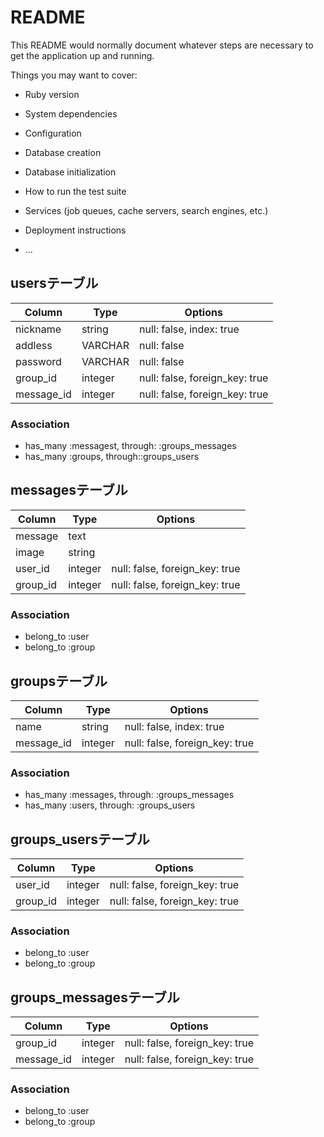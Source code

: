 # README

This README would normally document whatever steps are necessary to get the
application up and running.

Things you may want to cover:

* Ruby version

* System dependencies

* Configuration

* Database creation

* Database initialization

* How to run the test suite

* Services (job queues, cache servers, search engines, etc.)

* Deployment instructions

* ...


## usersテーブル
|Column|Type|Options|
|------|----|-------|
|nickname|string|null: false, index: true|
|addless|VARCHAR|null: false|
|password|VARCHAR|null: false|
|group_id|integer|null: false, foreign_key: true|
|message_id|integer|null: false, foreign_key: true|

### Association
- has_many :messagest, through: :groups_messages
- has_many :groups, through::groups_users


## messagesテーブル
|Column|Type|Options|
|------|----|-------|
|message|text||
|image|string||
|user_id|integer|null: false, foreign_key: true|
|group_id|integer|null: false, foreign_key: true|
### Association
- belong_to :user
- belong_to :group


## groupsテーブル
|Column|Type|Options|
|------|----|-------|
|name|string|null: false, index: true|
|message_id|integer|null: false, foreign_key: true|
### Association
- has_many :messages, through: :groups_messages
- has_many :users, through: :groups_users


## groups_usersテーブル
|Column|Type|Options|
|------|----|-------|
|user_id|integer|null: false, foreign_key: true|
|group_id|integer|null: false, foreign_key: true|
### Association
- belong_to :user
- belong_to :group


## groups_messagesテーブル
|Column|Type|Options|
|------|----|-------|
|group_id|integer|null: false, foreign_key: true|
|message_id|integer|null: false, foreign_key: true|
### Association
- belong_to :user
- belong_to :group